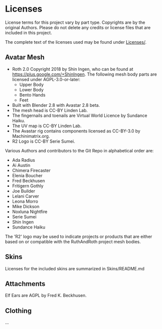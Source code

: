 # Licenses

License terms for this project vary by part type. Copyrights are by the original Authors. Please do not delete any credits or license files that are included in this project.    

The complete text of the licenses used may be found under [Licenses/](Licenses).

## Avatar Mesh

* Roth 2.0 Copyright 2018 by Shin Ingen, who can be found at https://plus.google.com/+ShinIngen.
The following mesh body parts are licensed under AGPL-3.0-or-later:
  * Upper Body
  * Lower Body
  * Bento Hands
  * Feet
* Built with Blender 2.8 with Avastar 2.8 beta.
* The mesh head is CC-BY Linden Lab.
* The fingernails and toenails are Virtual World Licence by Sundance Haiku.
* The UV map is CC-BY Linden Lab.
* The Avastar rig contains components licensed as CC-BY-3.0 by Machinimatrix.org.
* R2 Logo is CC-BY Serie Sumei.

Various Authors and contributors to the Git Repo in alphabetical order are:
* Ada Radius
* Ai Austin
* Chimera Firecaster
* Elenia Boucher
* Fred Beckhusen
* Fritigern Gothly
* Joe Builder
* Lelani Carver
* Leona Morro
* Mike Dickson
* Noxluna Nightfire
* Serie Sumei
* Shin Ingen
* Sundance Haiku 

The 'R2' logo may be used to indicate projects or products that are either based on or compatible with the RuthAndRoth project mesh bodies.

## Skins

Licenses for the included skins are summarized in Skins/README.md

## Attachments

Elf Ears are AGPL by Fred K. Beckhusen.

## Clothing

...

